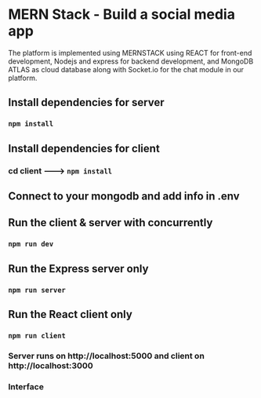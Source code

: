 # MERN Stack - Build a social media app 
The platform is implemented using MERNSTACK using REACT for front-end development, Nodejs and express for backend development, and MongoDB ATLAS as cloud database along with Socket.io for the chat module in our platform.

## Install dependencies for server 
### `npm install`

## Install dependencies for client
### cd client ---> `npm install`

## Connect to your mongodb and add info in .env

## Run the client & server with concurrently
### `npm run dev`

## Run the Express server only
### `npm run server`

## Run the React client only
### `npm run client`

### Server runs on http://localhost:5000 and client on http://localhost:3000

### Interface 

